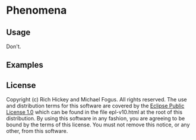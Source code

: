 Phenomena
=========



Usage
-----

Don't.

Examples
--------

License
-------

Copyright (c) Rich Hickey and Michael Fogus. All rights reserved.
The use and distribution terms for this software are covered by the
[Eclipse Public License 1.0](http://www.eclipse.org/legal/epl-v10.html)
which can be found in the file epl-v10.html at the root of this distribution.
By using this software in any fashion, you are agreeing to be bound by
the terms of this license.
You must not remove this notice, or any other, from this software.

